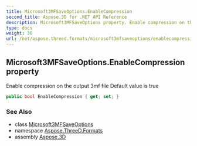 ```yaml
---
title: Microsoft3MFSaveOptions.EnableCompression
second_title: Aspose.3D for .NET API Reference
description: Microsoft3MFSaveOptions property. Enable compression on the output 3mf file Default value is true
type: docs
weight: 30
url: /net/aspose.threed.formats/microsoft3mfsaveoptions/enablecompression/
---
```

## Microsoft3MFSaveOptions.EnableCompression property

Enable compression on the output 3mf file Default value is true

```csharp
public bool EnableCompression { get; set; }
```

### See Also

* class [Microsoft3MFSaveOptions](../)
* namespace [Aspose.ThreeD.Formats](../../../aspose.threed.formats/)
* assembly [Aspose.3D](../../../)


